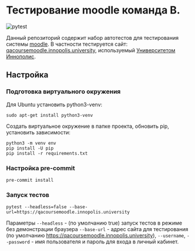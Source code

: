 # Тестирование moodle команда B.

![pytest](https://github.com/eximius8/team_b_testing_assignment/actions/workflows/python-app.yml/badge.svg)

Данный репозиторий содержит набор автотестов для тестирования системы [moodle](https://moodle.org/). В частности тестируется сайт: [qacoursemoodle.innopolis.university](https://qacoursemoodle.innopolis.university/), используемый [Университетом Иннополис](https://innopolis.university/).

##  Настройка

### Подготовка виртуального окружения

Для Ubuntu установить python3-venv:

```
sudo apt-get install python3-venv
```

Создать виртуальное окружение в папке проекта, обновить pip, установить зависимости:

```
python3 -m venv env
pip install -U pip
pip install -r requirements.txt
```

### Настройка pre-commit

```
pre-commit install
```

### Запуск тестов

```
pytest --headless=false --base-url=https://qacoursemoodle.innopolis.university
```
Параметры `--headless` - (по умолчанию true) запуск тестов в режиме без демонстрации браузера `--base-url` - адрес сайта для тестирования (по умолчанию https://qacoursemoodle.innopolis.university), `--username`, `--password` - имя пользователя и пароль для входа в личный кабинет.
